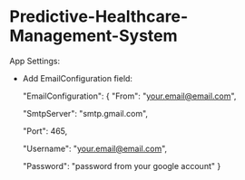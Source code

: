 # Predictive-Healthcare-Management-System

App Settings:
- Add EmailConfiguration field:

  "EmailConfiguration":
  {
  "From": "your.email@email.com",
  
  "SmtpServer": "smtp.gmail.com",

  "Port": 465,

  "Username": "your.email@email.com",

  "Password": "password from your google account"
  }
